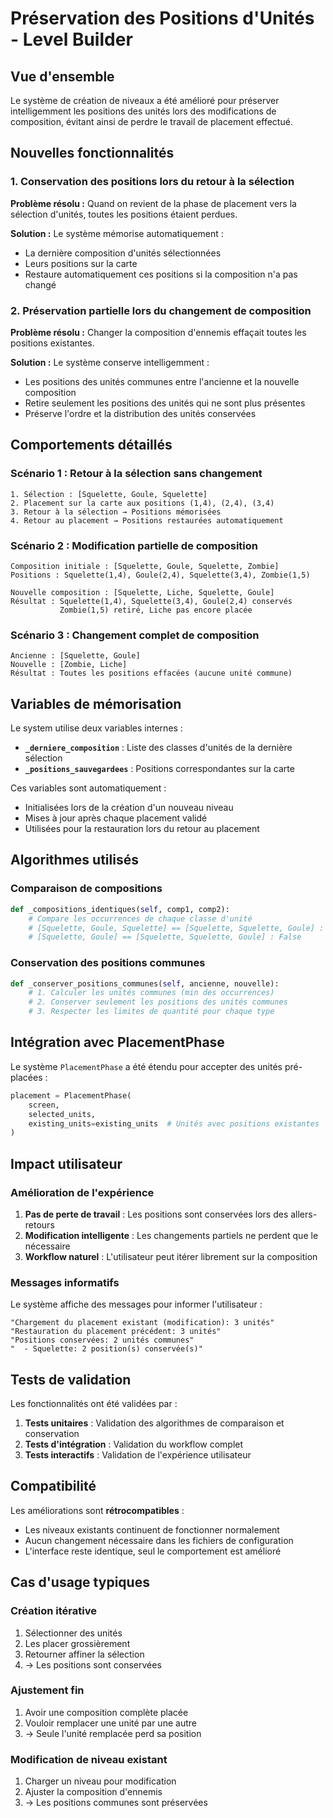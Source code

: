 # Préservation des Positions d'Unités - Level Builder

## Vue d'ensemble

Le système de création de niveaux a été amélioré pour préserver intelligemment les positions des unités lors des modifications de composition, évitant ainsi de perdre le travail de placement effectué.

## Nouvelles fonctionnalités

### 1. Conservation des positions lors du retour à la sélection

**Problème résolu :** Quand on revient de la phase de placement vers la sélection d'unités, toutes les positions étaient perdues.

**Solution :** Le système mémorise automatiquement :
- La dernière composition d'unités sélectionnées
- Leurs positions sur la carte
- Restaure automatiquement ces positions si la composition n'a pas changé

### 2. Préservation partielle lors du changement de composition

**Problème résolu :** Changer la composition d'ennemis effaçait toutes les positions existantes.

**Solution :** Le système conserve intelligemment :
- Les positions des unités communes entre l'ancienne et la nouvelle composition
- Retire seulement les positions des unités qui ne sont plus présentes
- Préserve l'ordre et la distribution des unités conservées

## Comportements détaillés

### Scénario 1 : Retour à la sélection sans changement

```
1. Sélection : [Squelette, Goule, Squelette]
2. Placement sur la carte aux positions (1,4), (2,4), (3,4)
3. Retour à la sélection → Positions mémorisées
4. Retour au placement → Positions restaurées automatiquement
```

### Scénario 2 : Modification partielle de composition

```
Composition initiale : [Squelette, Goule, Squelette, Zombie]
Positions : Squelette(1,4), Goule(2,4), Squelette(3,4), Zombie(1,5)

Nouvelle composition : [Squelette, Liche, Squelette, Goule]
Résultat : Squelette(1,4), Squelette(3,4), Goule(2,4) conservés
           Zombie(1,5) retiré, Liche pas encore placée
```

### Scénario 3 : Changement complet de composition

```
Ancienne : [Squelette, Goule]
Nouvelle : [Zombie, Liche]
Résultat : Toutes les positions effacées (aucune unité commune)
```

## Variables de mémorisation

Le system utilise deux variables internes :

- **`_derniere_composition`** : Liste des classes d'unités de la dernière sélection
- **`_positions_sauvegardees`** : Positions correspondantes sur la carte

Ces variables sont automatiquement :
- Initialisées lors de la création d'un nouveau niveau
- Mises à jour après chaque placement validé
- Utilisées pour la restauration lors du retour au placement

## Algorithmes utilisés

### Comparaison de compositions

```python
def _compositions_identiques(self, comp1, comp2):
    # Compare les occurrences de chaque classe d'unité
    # [Squelette, Goule, Squelette] == [Squelette, Squelette, Goule] : True
    # [Squelette, Goule] == [Squelette, Squelette, Goule] : False
```

### Conservation des positions communes

```python
def _conserver_positions_communes(self, ancienne, nouvelle):
    # 1. Calculer les unités communes (min des occurrences)
    # 2. Conserver seulement les positions des unités communes
    # 3. Respecter les limites de quantité pour chaque type
```

## Intégration avec PlacementPhase

Le système `PlacementPhase` a été étendu pour accepter des unités pré-placées :

```python
placement = PlacementPhase(
    screen,
    selected_units,
    existing_units=existing_units  # Unités avec positions existantes
)
```

## Impact utilisateur

### Amélioration de l'expérience

1. **Pas de perte de travail** : Les positions sont conservées lors des allers-retours
2. **Modification intelligente** : Les changements partiels ne perdent que le nécessaire
3. **Workflow naturel** : L'utilisateur peut itérer librement sur la composition

### Messages informatifs

Le système affiche des messages pour informer l'utilisateur :

```
"Chargement du placement existant (modification): 3 unités"
"Restauration du placement précédent: 3 unités"
"Positions conservées: 2 unités communes"
"  - Squelette: 2 position(s) conservée(s)"
```

## Tests de validation

Les fonctionnalités ont été validées par :

1. **Tests unitaires** : Validation des algorithmes de comparaison et conservation
2. **Tests d'intégration** : Validation du workflow complet
3. **Tests interactifs** : Validation de l'expérience utilisateur

## Compatibilité

Les améliorations sont **rétrocompatibles** :
- Les niveaux existants continuent de fonctionner normalement
- Aucun changement nécessaire dans les fichiers de configuration
- L'interface reste identique, seul le comportement est amélioré

## Cas d'usage typiques

### Création itérative
1. Sélectionner des unités
2. Les placer grossièrement
3. Retourner affiner la sélection
4. → Les positions sont conservées

### Ajustement fin
1. Avoir une composition complète placée
2. Vouloir remplacer une unité par une autre
3. → Seule l'unité remplacée perd sa position

### Modification de niveau existant
1. Charger un niveau pour modification
2. Ajuster la composition d'ennemis
3. → Les positions communes sont préservées

